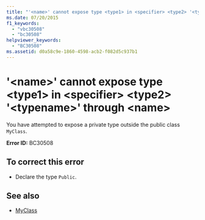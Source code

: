 ```yaml
---
title: "'<name>' cannot expose type <type1> in <specifier> <type2> '<typename>' through <name>"
ms.date: 07/20/2015
f1_keywords: 
  - "vbc30508"
  - "bc30508"
helpviewer_keywords: 
  - "BC30508"
ms.assetid: d0a58c9e-1860-4598-acb2-f082d5c937b1
---
```

# '\<name>' cannot expose type \<type1> in \<specifier> \<type2> '\<typename>' through \<name>
You have attempted to expose a private type outside the public class `MyClass`.  
  
 **Error ID:** BC30508  
  
## To correct this error  
  
- Declare the type `Public`.  
  
## See also

- [MyClass](../programming-guide/program-structure/me-my-mybase-and-myclass.md#myclass)
